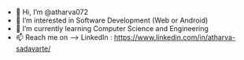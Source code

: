 - 👋 Hi, I’m @atharva072
- 👀 I’m interested in Software Development (Web or Android)
- 🌱 I’m currently learning Computer Science and Engineering
- 📫 Reach me on --> LinkedIn : https://www.linkedin.com/in/atharva-sadavarte/

<!---
atharva072/atharva072 is a ✨ special ✨ repository because its `README.md` (this file) appears on your GitHub profile.
You can click the Preview link to take a look at your changes.
--->
